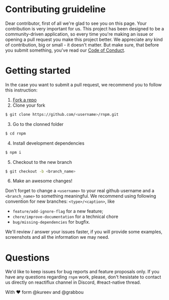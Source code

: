 # Contributing gruideline
Dear contributor, first of all we're glad to see you on this page. Your contribution is very important for us. This project has been designed to be a community-driven application, so every time you're making an issue or opening a pull request you make this project better. We appreciate any kind of contribution, big or small - it doesn't matter. But make sure, that before you submit something, you've read our [Code of Conduct](https://github.com/rnpm/rnpm/blob/master/CODE_OF_CONDUCT.md).

# Getting started
In the case you want to submit a pull request, we recommend you to follow this instruction:

1. [Fork a repo](https://github.com/rnpm/rnpm#fork-destination-box)
2. Clone your fork
  ```bash
$ git clone https://github.com/<username>/rnpm.git
  ```
  
3. Go to the clonned folder
  ```bash
$ cd rnpm
  ```
  
4. Install development dependencies
  ```bash
$ npm i
  ```
  
5. Checkout to the new branch
  ```bash
$ git checkout -b <branch_name>
  ```
6. Make an awesome changes!

Don't forget to change a `<username>` to your real github username and a `<branch_name>` to something meaningful. We recommend using following convention for new branches: `<type>/<caption>`, like 
- `feature/add-ignore-flag` for a new feature;
- `chore/improve-documentation` for a technical chore
- `bug/missing-dependencies` for bugfix.

We'll review / answer your issues faster, if you will provide some examples, screenshots and all the information we may need.

# Questions
We'd like to keep issues for bug reports and feature proposals only. If you have any questions regarding `rnpm` work, please, don't hesistate to contact us directly on reactiflux channel in Discord, #react-native thread.

With :heart: form @kureev and @grabbou
